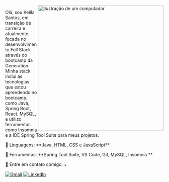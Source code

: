 <img src="https://raw.githubusercontent.com/MicaelliMedeiros/micaellimedeiros/master/image/computer-illustration.png" alt="ilustração de um computador" min-width="400px" max-width="400px" width="400px" align="right">

<p align="left">
  Olá, sou Keilla Santos, em transição de carreira e atualmente focada no desenvolvimento Full Stack através do bootcamp da Generation. Minha stack inclui as tecnologias que estou aprendendo no bootcamp, como Java, Spring Boot, React, MySQL, e utilizo ferramentas como Insomnia e a IDE Spring Tool Suite para meus projetos.
</p>

<p align="left">
  🦄 Linguagens: **Java, HTML, CSS e JavaScript**
</p>

<p align="left">
  💼 Ferramentas: **Spring Tool Suite, VS Code, Git, MySQL, Insomnia **
</p>

<p align="left">
  💌 Entre em contato comigo: ⤵️
</p>

<p align="left">
  <a href="mailto:keyllafsantos1@gmail.com" title="Gmail">
  <img src="https://img.shields.io/badge/-Gmail-FF0000?style=flat-square&labelColor=FF0000&logo=gmail&logoColor=white&link=LINK-DO-SEU-GMAIL" alt="Gmail"/></a>
  <a href="linkedin.com/in/keilla-santos-929b41a4" title="LinkedIn">
  <img src="https://img.shields.io/badge/-Linkedin-0e76a8?style=flat-square&logo=Linkedin&logoColor=white&link=LINK-DO-SEU-LINKEDIN" alt="LinkedIn"/></a>
</p>
